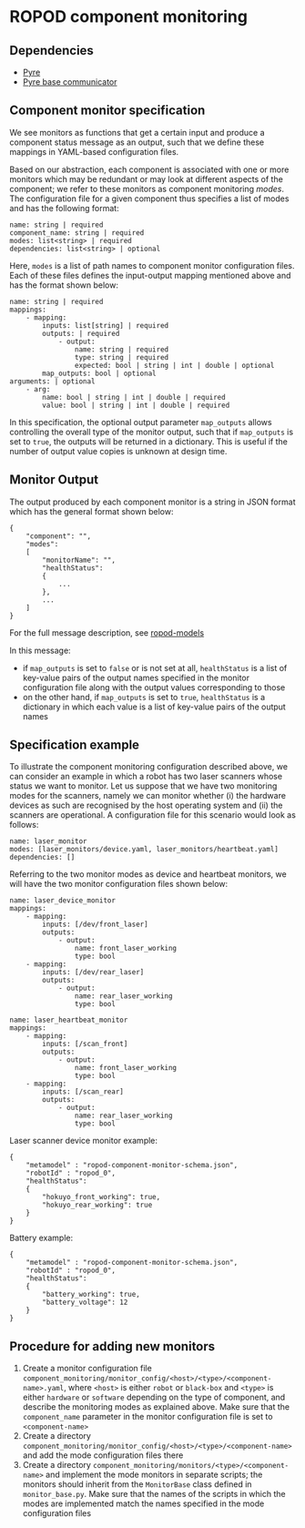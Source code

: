 # ROPOD component monitoring


## Dependencies
* [Pyre](https://github.com/ropod-project/pyre)
* [Pyre base communicator](https://git.ropod.org/ropod/ropod_common)

## Component monitor specification

We see monitors as functions that get a certain input and produce a component status message as an output, such that we define these mappings in YAML-based configuration files.

Based on our abstraction, each component is associated with one or more monitors which may be redundant or may look at different aspects of the component; we refer to these monitors as component monitoring *modes*. The configuration file for a given component thus specifies a list of modes and has the following format:

```
name: string | required
component_name: string | required
modes: list<string> | required
dependencies: list<string> | optional
```

Here, `modes` is a list of path names to component monitor configuration files. Each of these files defines the input-output mapping mentioned above and has the format shown below:

```
name: string | required
mappings:
    - mapping:
        inputs: list[string] | required
        outputs: | required
            - output:
                name: string | required
                type: string | required
                expected: bool | string | int | double | optional
        map_outputs: bool | optional
arguments: | optional
    - arg:
        name: bool | string | int | double | required
        value: bool | string | int | double | required
```

In this specification, the optional output parameter `map_outputs` allows controlling the overall type of the monitor output, such that if `map_outputs` is set to `true`, the outputs will be returned in a dictionary. This is useful if the number of output value copies is unknown at design time.

## Monitor Output

The output produced by each component monitor is a string in JSON format which has the general format shown below:

```
{
    "component": "",
    "modes":
    [
        "monitorName": "",
        "healthStatus":
        {
            ...
        },
        ...
    ]
}
```

For the full message description, see [ropod-models](https://git.ropod.org/ropod/communication/ropod-models/tree/master/schemas)

In this message:
* if `map_outputs` is set to `false` or is not set at all, `healthStatus` is a list of key-value pairs of the output names specified in the monitor configuration file along with the output values corresponding to those
* on the other hand, if `map_outputs` is set to `true`, `healthStatus` is a dictionary in which each value is a list of key-value pairs of the output names

## Specification example

To illustrate the component monitoring configuration described above, we can consider an example in which a robot has two laser scanners whose status we want to monitor. Let us suppose that we have two monitoring modes for the scanners, namely we can monitor whether (i) the hardware devices as such are recognised by the host operating system and (ii) the scanners are operational. A configuration file for this scenario would look as follows:

```
name: laser_monitor
modes: [laser_monitors/device.yaml, laser_monitors/heartbeat.yaml]
dependencies: []
```

Referring to the two monitor modes as device and heartbeat monitors, we will have the two monitor configuration files shown below:

```
name: laser_device_monitor
mappings:
    - mapping:
        inputs: [/dev/front_laser]
        outputs:
            - output:
                name: front_laser_working
                type: bool
    - mapping:
        inputs: [/dev/rear_laser]
        outputs:
            - output:
                name: rear_laser_working
                type: bool
```

```
name: laser_heartbeat_monitor
mappings:
    - mapping:
        inputs: [/scan_front]
        outputs:
            - output:
                name: front_laser_working
                type: bool
    - mapping:
        inputs: [/scan_rear]
        outputs:
            - output:
                name: rear_laser_working
                type: bool
```

Laser scanner device monitor example:
```
{
    "metamodel" : "ropod-component-monitor-schema.json",
    "robotId" : "ropod_0",
    "healthStatus":
    {
        "hokuyo_front_working": true,
        "hokuyo_rear_working": true
    }
}
```

Battery example:
```
{
    "metamodel" : "ropod-component-monitor-schema.json",
    "robotId" : "ropod_0",
    "healthStatus":
    {
        "battery_working": true,
        "battery_voltage": 12
    }
}
```

## Procedure for adding new monitors

1. Create a monitor configuration file `component_monitoring/monitor_config/<host>/<type>/<component-name>.yaml`, where `<host>` is either `robot` or `black-box` and `<type>` is either `hardware` or `software` depending on the type of component, and describe the monitoring modes as explained above. Make sure that the `component_name` parameter in the monitor configuration file is set to `<component-name>`
2. Create a directory `component_monitoring/monitor_config/<host>/<type>/<component-name>` and add the mode configuration files there
3. Create a directory `component_monitoring/monitors/<type>/<component-name>` and implement the mode monitors in separate scripts; the monitors should inherit from the `MonitorBase` class defined in `monitor_base.py`. Make sure that the names of the scripts in which the modes are implemented match the names specified in the mode configuration files
